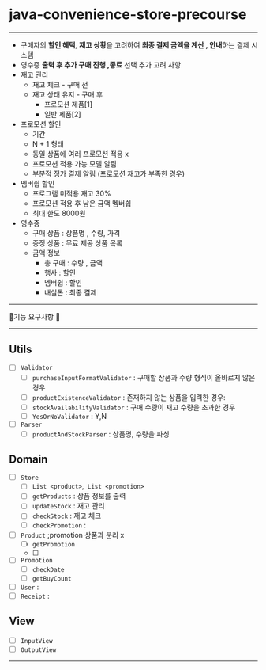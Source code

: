 # java-convenience-store-precourse
- - -
- 구매자의 **할인 혜택**, **재고 상황**을 고려하여 **최종 결제 금액을 계산 , 안내**하는 결제 시스템
- 영수증 **출력 후 추가 구매 진행 ,종료** 선택
추가 고려 사항
- 재고 관리
  - 재고 체크 - 구매 전
  - 재고 상태 유지 - 구매 후 
    - 프로모션 제품[1]
    - 일반 제품[2]
- 프로모션 할인
  - 기간
  - N + 1 형태
  - 동일 상품에 여러 프로모션 적용 x
  - 프로모션 적용 가능 모델 알림 
  - 부분적 정가 결제 알림 (프로모션 재고가 부족한 경우)
- 멤버쉽 할인
  - 프로그램 미적용 재고 30% 
  - 프로모션 적용 후 남은 금액 멤버쉽
  - 최대 한도 8000원
- 영수증
  - 구매 상품 : 상품명 , 수량, 가격
  - 증정 상품 : 무료 제공 상품 목록
  - 금액 정보 
    - 총 구매 : 수량 , 금액
    - 행사 : 할인
    - 멤버쉽 : 할인
    - 내실돈 : 최종 결제
- - - 
👷기능 요구사항 👷
- - -
## Utils
- [ ] `Validator`
  - [ ] `purchaseInputFormatValidator` : 구매할 상품과 수량 형식이 올바르지 않은 경우
  - [ ] `productExistenceValidator` : 존재하지 않는 상품을 입력한 경우:
  - [ ] `stockAvailabilityValidator` : 구매 수량이 재고 수량을 초과한 경우
  - [ ] `YesOrNoValidator` : Y,N
- [ ] `Parser`
  - [ ] `productAndStockParser` : 상품명, 수량을 파싱
## Domain
- [ ] `Store`
  - [ ] `List <product>`,` List <promotion>`
  - [ ] `getProducts` : 상품 정보를 출력
  - [ ] `updateStock` : 재고 관리
  - [ ] `checkStock` : 재고 체크
  - [ ] `checkPromotion` : 
- [ ] `Product` ;promotion 상품과 분리 x
  - [ ] `getPromotion` 
  - [ ] 
- [ ] `Promotion` 
  - [ ] `checkDate`
  - [ ] `getBuyCount`
- [ ] `User` :
- [ ] `Receipt` : 
## View
- [ ] `InputView`
- [ ] `OutputView`
- - -
